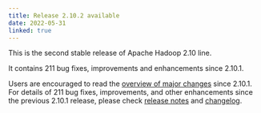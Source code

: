```yaml
---
title: Release 2.10.2 available
date: 2022-05-31
linked: true
---
```

<!---
  Licensed under the Apache License, Version 2.0 (the "License");
  you may not use this file except in compliance with the License.
  You may obtain a copy of the License at

   http://www.apache.org/licenses/LICENSE-2.0

  Unless required by applicable law or agreed to in writing, software
  distributed under the License is distributed on an "AS IS" BASIS,
  WITHOUT WARRANTIES OR CONDITIONS OF ANY KIND, either express or implied.
  See the License for the specific language governing permissions and
  limitations under the License. See accompanying LICENSE file.
-->

This is the second stable release of Apache Hadoop 2.10 line.

It contains 211 bug fixes, improvements and enhancements since 2.10.1.

Users are encouraged to read the [overview of major changes][1] since 2.10.1.
For details of 211 bug fixes, improvements, and other enhancements since the previous 2.10.1 release, 
please check [release notes][2] and [changelog][3].

[1]: /docs/r2.10.2/index.html
[2]: http://hadoop.apache.org/docs/r2.10.2/hadoop-project-dist/hadoop-common/release/2.10.2/RELEASENOTES.2.10.2.html
[3]: http://hadoop.apache.org/docs/r2.10.2/hadoop-project-dist/hadoop-common/release/2.10.2/CHANGELOG.2.10.2.html
